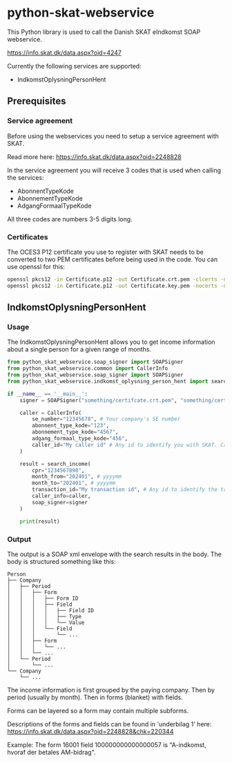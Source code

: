 # python-skat-webservice

This Python library is used to call the Danish SKAT eIndkomst SOAP webservice.

<https://info.skat.dk/data.aspx?oid=4247>

Currently the following services are supported:

- IndkomstOplysningPersonHent

## Prerequisites

### Service agreement

Before using the webservices you need to setup a service agreement with SKAT.

Read more here: <https://info.skat.dk/data.aspx?oid=2248828>

In the service agreement you will receive 3 codes that is used when calling the services:

- AbonnentTypeKode
- AbonnementTypeKode
- AdgangFormaalTypeKode

All three codes are numbers 3-5 digits long.

### Certificates

The OCES3 P12 certificate you use to register with SKAT needs to be converted to two PEM
certificates before being used in the code. You can use openssl for this:

```bash
openssl pkcs12 -in Certificate.p12 -out Certificate.crt.pem -clcerts -nokeys
openssl pkcs12 -in Certificate.p12 -out Certificate.key.pem -nocerts -nodes
```

## IndkomstOplysningPersonHent

### Usage

The IndkomstOplysningPersonHent allows you to get income information about a single person for a given
range of months.

```python
from python_skat_webservice.soap_signer import SOAPSigner
from python_skat_webservice.common import CallerInfo
from python_skat_webservice.soap_signer import SOAPSigner
from python_skat_webservice.indkomst_oplysning_person_hent import search_income

if __name__ == '__main__':
    signer = SOAPSigner("something/certifcate.crt.pem", "something/certificate.key.pem")

    caller = CallerInfo(
        se_number="12345678", # Your company's SE number
        abonnent_type_kode="123",
        abonnement_type_kode="4567",
        adgang_formaal_type_kode="456",
        caller_id="My caller id" # Any id to identify you with SKAT. Can be anything.
    )

    result = search_income(
        cpr="1234567890",
        month_from="202401", # yyyymm
        month_to="202401", # yyyymm
        transaction_id="My transaction id", # Any id to identify the transaction. Can be anything.
        caller_info=caller,
        soap_signer=signer
    )

    print(result)
```

### Output

The output is a SOAP xml envelope with the search results in the body.
The body is structured something like this:

```text
Person
├── Company
│   ├── Period
│   │   ├── Form
│   │   │   ├── Form ID
│   │   │   ├── Field
│   │   │   │   ├── Field ID
│   │   │   │   ├── Type
│   │   │   │   └── Value
│   │   │   └── Field
│   │   │       └── ...
│   │   ├── Form
│   │   │   └── ...
│   │   └── ...
│   └── Period
│       └── ...
└── Company
    └── ...
```

The income information is first grouped by the paying company.
Then by period (usually by month).
Then in forms (blanket) with fields.

Forms can be layered so a form may contain multiple subforms.

Descriptions of the forms and fields can be found in 'underbilag 1' here: <https://info.skat.dk/data.aspx?oid=2248828&chk=220344>

Example: The form 16001 field 100000000000000057 is "A-indkomst, hvoraf der betales AM-bidrag".
